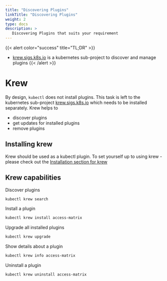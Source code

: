 ```yaml
---
title: "Discovering Plugins"
linkTitle: "Discovering Plugins"
weight: 2
type: docs
description: >
   Discovering Plugins that suits your requirement
---
```



{{< alert color="success" title="TL;DR" >}}
- [krew.sigs.k8s.io](https://krew.sigs.k8s.io/) is a kubernetes sub-project to discover and manage plugins
{{< /alert >}}

# Krew

By design, `kubectl` does not install plugins. This task is left to the kubernetes sub-project
[krew.sigs.k8s.io](https://krew.sigs.k8s.io/) which needs to be installed separately.
Krew helps to

- discover plugins
- get updates for installed plugins
- remove plugins

## Installing krew

Krew should be used as a kubectl plugin. To set yourself up to using krew - please check out the [Installation section for krew](https://krew.sigs.k8s.io/docs/user-guide/setup/install/)

## Krew capabilities

Discover plugins
```bash
kubectl krew search
```

Install a plugin
```bash
kubectl krew install access-matrix
```

Upgrade all installed plugins
```bash
kubectl krew upgrade
```

Show details about a plugin
```bash
kubectl krew info access-matrix
```

Uninstall a plugin
```bash
kubectl krew uninstall access-matrix
```